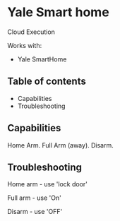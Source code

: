 # Yale Smart home

Cloud Execution

Works with:
* Yale SmartHome

## Table of contents

* Capabilities
* Troubleshooting

## Capabilities
Home Arm.
Full Arm (away).
Disarm.

## Troubleshooting

Home arm - use 'lock door'

Full arm - use 'On'

Disarm - use 'OFF'
